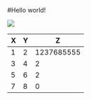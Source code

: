#Hello world!  

![](https://raw.githubusercontent.com/shiep18/EIS2020/master/markdowncheatsheet.JPG)

|X|Y|Z|
|-|-|-|
|1|2|1237685555|
|3|4|2|
|5|6|2|
|7|8|0|
